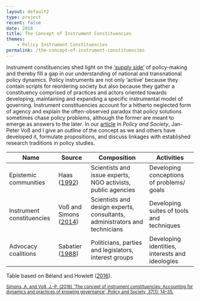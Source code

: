 ```yaml
---
layout: default2
type: project
recent: false
date: 2018
title: The Concept of Instrument Constituencies
themes: 
    - Policy Instrument Constituencies
permalink: /the-concept-of-instrument-constituencies
---
```


Instrument constituencies shed light on the [‘supply side’](/instrument-constituencies-supply-side) of policy-making and thereby fill a gap in our understanding of national and transnational policy dynamics. Policy instruments are not only ‘active’ because they contain scripts for reordering society but also because they gather a constituency comprised of practices and actors oriented towards developing, maintaining and expanding a specific instrumental model of governing. Instrument constituencies account for a hitherto neglected form of agency and explain the often-observed paradox that policy solutions sometimes chase policy problems, although the former are meant to emerge as answers to the later. In our [article](https://doi.org/10.1080/14494035.2017.1375248) in *Policy and Society*, Jan-Peter Voß and I give an outline of the concept as we and others have developed it, formulate propositions, and discuss linkages with established research traditions in policy studies.


| Name | Source | Composition | Activities
|-------|--------|---------|---------
| Epistemic communities | Haas ([1992](https://doi.org/10.1017/S0020818300001442)) | Scientists and issue experts, NGO activists, public agencies | Developing conceptions of problems/ goals 
| Instrument constituencies | Voß and Simons ([2014](https://doi.org/10.1080/09644016.2014.923625)) | Scientists and design experts, consultants, administrators and technicians | Developing suites of tools and techniques
| Advocacy coalitions | Sabatier ([1988](https://doi.org/10.1007/BF00136406)) | Politicians, parties and legislators, interest groups | Developing identities, interests and ideologies 

Table based on Béland and Howlett ([2016](https://doi.org/10.1111/gove.12179)).


<small>
    <a href="https://doi.org/10.1080/14494035.2017.1375248">
        Simons, A. and Voß, J.-P. (2018) 'The concept of instrument constituencies: Accounting for dynamics and practices of knowing governance', Policy and Society, 37(1): 14–35.
    </a>
</small>
